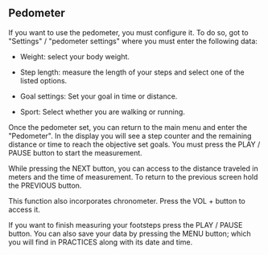 ## Pedometer

If you want to use the pedometer, you must configure it. To do so, got to "Settings" / "pedometer settings" where you must enter the following data:

* Weight: select your body weight.

* Step length: measure the length of your steps and select one of the listed options.

* Goal settings: Set your goal in time or distance.

* Sport: Select whether you are walking or running.

Once the pedometer set, you can return to the main menu and enter the "Pedometer". In the display you will see a step counter and the remaining distance or time to reach the objective set goals. You must press the PLAY / PAUSE button to start the measurement.

While pressing the NEXT button, you can access to the distance traveled in meters and the time of measurement. To return to the previous screen hold the PREVIOUS button. 

This function also incorporates chronometer. Press the VOL + button to access it.

If you want to finish measuring your footsteps press the PLAY / PAUSE button. You can also save your data by pressing the MENU button; which you will find in PRACTICES along with its date and time.
